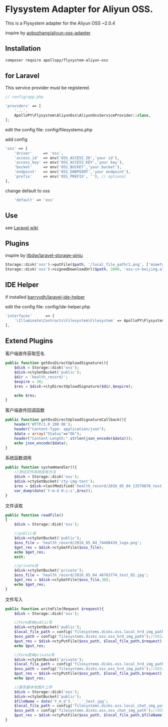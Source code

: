 # Flysystem Adapter for Aliyun OSS.

This is a Flysystem adapter for the Aliyun OSS ~2.0.4

inspire by [aobozhang/aliyun-oss-adapter](https://github.com/aobozhang/aliyun-oss-adapter)

## Installation

```bash
composer require apollopy/flysystem-aliyun-oss
```

## for Laravel

This service provider must be registered.

```php
// config/app.php

'providers' => [
    '...',
    ApolloPY\Flysystem\AliyunOss\AliyunOssServiceProvider::class,
];
```

edit the config file: config/filesystems.php

add config

```php
'oss' => [
    'driver'     => 'oss',
    'access_id'  => env('OSS_ACCESS_ID','your id'),
    'access_key' => env('OSS_ACCESS_KEY','your key'),
    'bucket'     => env('OSS_BUCKET','your bucket'),
    'endpoint'   => env('OSS_ENDPOINT','your endpoint'),
    'prefix'     => env('OSS_PREFIX', ''), // optional
],
```

change default to oss

```php
    'default' => 'oss'
```

## Use

see [Laravel wiki](https://laravel.com/docs/5.1/filesystem)

## Plugins

inspire by [itbdw/laravel-storage-qiniu](https://github.com/itbdw/laravel-storage-qiniu)

```php
Storage::disk('oss')->putFile($path, '/local_file_path/1.png', ['mimetype' => 'image/png']);
Storage::disk('oss')->signedDownloadUrl($path, 3600, 'oss-cn-beijing.aliyuncs.com', true);
```

## IDE Helper

if installed [barryvdh/laravel-ide-helper](https://github.com/barryvdh/laravel-ide-helper)

edit the config file: config/ide-helper.php

```php
'interfaces'      => [
    '\Illuminate\Contracts\Filesystem\Filesystem' => ApolloPY\Flysystem\AliyunOss\FilesystemAdapter::class,
],
```

## Extend Plugins

客户端直传获取签名

```php
public function getOssDirectUploadSignature(){
    $disk = Storage::disk('oss');
    $disk->ctySetBucket('public');
    $dir = 'health_record/';
    $expire = 30;
    $res = $disk->ctyDirectUploadSignature($dir,$expire);

    echo $res;
}
```
客户端直传回调函数

```php
public function getOssDirectUploadSignatureCallback(){
    header('HTTP/1.0 200 OK');
    header("Content-Type: application/json");
    $data = array("Status"=>"Ok");
    header("Content-Length:".strlen(json_encode($data)));
    echo json_encode($data);
}
```
系统函数调用

```php
public function systemHandler(){
    //测试文件系统自有方法
    $disk = Storage::disk('oss');
    $disk->ctySetBucket('cty-img-test');
    $res = $disk->lastModified('health_record/2016_05_04_13570876_test_02.jpg');
    var_dump(date('Y-m-d H:i:s',$res));
}
```
文件读取

```php
public function readFile()
{
    $disk = Storage::disk('oss');

    //public读
    $disk->ctySetBucket('public');
    $oss_file = 'health_record/2016_05_04_74408439_logo.png';
    $get_res = $disk->ctyGetFile($oss_file);
    echo $get_res;
    exit;

    //private读
    $disk->ctySetBucket('private');
    $oss_file = 'health_record/2016_05_04_46763774_test_02.jpg';
    $get_res = $disk->ctyGetFile($oss_file,30);
    echo $get_res;
}
```
文件写入

```php
public function writeFile(Request $request){
    $disk = Storage::disk('oss');

    //Form表单public写
    $disk->ctySetBucket('public');
    $local_file_path = config('filesystems.disks.oss.local_hrd_img_path');//服务器本地路径
    $oss_path = config('filesystems.disks.oss.oss_hrd_img_path');//OSS路径
    $put_res = $disk->ctyPutFile($oss_path, $local_file_path,$request);
    echo $put_res;

    //Form表单private写
    $disk->ctySetBucket('private');
    $local_file_path = config('filesystems.disks.oss.local_hrd_img_path');//服务器本地路径
    $oss_path = config('filesystems.disks.oss.oss_hrd_img_path');//OSS路径
    $put_res = $disk->ctyPutFile($oss_path, $local_file_path,$request);
    echo $put_res;

    //服务器本地图片上传
    $disk = Storage::disk('oss');
    $disk->ctySetBucket('public');
    $fileName = date('Y_m_d').'_'.'_test.jpg';
    $local_file_path = config('filesystems.disks.oss.local_chat_img_path');//服务器本地路径
    $oss_path = config('filesystems.disks.oss.oss_chat_img_path');//OSS路径
    $put_res = $disk->ctyPutFile($oss_path, $local_file_path,$fileName);
}
```

